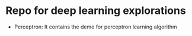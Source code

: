 # Repo for deep learning explorations

- Perceptron: It contains the demo for perceptron learning algorithm
